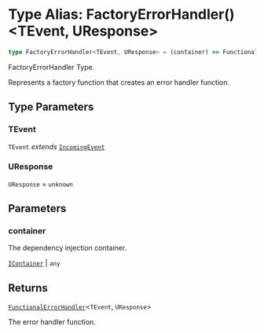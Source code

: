 # Type Alias: FactoryErrorHandler()\<TEvent, UResponse\>

```ts
type FactoryErrorHandler<TEvent, UResponse> = (container) => FunctionalErrorHandler<TEvent, UResponse>;
```

FactoryErrorHandler Type.

Represents a factory function that creates an error handler function.

## Type Parameters

### TEvent

`TEvent` *extends* [`IncomingEvent`](../../events/IncomingEvent/classes/IncomingEvent.md)

### UResponse

`UResponse` = `unknown`

## Parameters

### container

The dependency injection container.

[`IContainer`](IContainer.md) | `any`

## Returns

[`FunctionalErrorHandler`](FunctionalErrorHandler.md)\<`TEvent`, `UResponse`\>

The error handler function.

